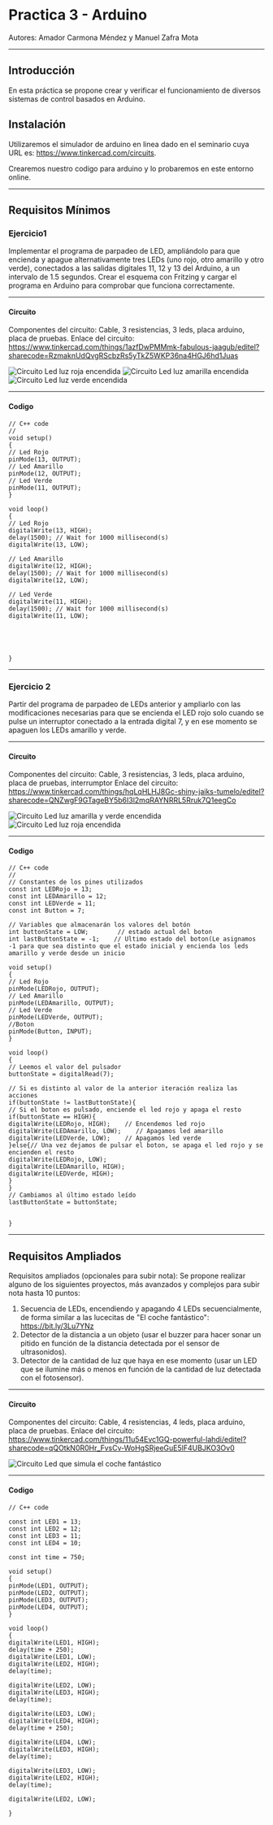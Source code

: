 # Practica 3 - Arduino # 

Autores: Amador Carmona Méndez y Manuel Zafra Mota

---
## Introducción ##
En esta práctica se propone crear y verificar el funcionamiento de diversos sistemas de control basados en Arduino.  

## Instalación ##
Utilizaremos el simulador de arduino en linea dado en el seminario cuya URL es: https://www.tinkercad.com/circuits.

Crearemos nuestro codigo para arduino y lo probaremos en este entorno online.

---

## Requisitos Mínimos ##

### Ejercicio1 ###
Implementar el programa de parpadeo de LED, ampliándolo para que encienda y apague alternativamente tres LEDs (uno rojo, otro amarillo y otro verde), conectados a las salidas digitales 11, 12 y 13 del Arduino, a un intervalo de 1.5 segundos. Crear el esquema con Fritzing y cargar el programa en Arduino para comprobar que funciona correctamente.

---
#### Circuito ####
Componentes del circuito: Cable, 3 resistencias, 3 leds, placa arduino, placa de pruebas.
Enlace del circuito: https://www.tinkercad.com/things/1azfDwPMMmk-fabulous-jaagub/editel?sharecode=RzmaknUdQvgRScbzRs5yTkZ5WKP36na4HGJ6hd1Juas

![Circuito Led luz roja encendida](media/CircuitoLed1.1.png)
![Circuito Led  luz amarilla encendida](media/CircuitoLed1.2.png)
![Circuito Led  luz verde encendida](media/CircuitoLed1.3.png)

---
#### Codigo ####
~~~
// C++ code
//
void setup()
{
// Led Rojo
pinMode(13, OUTPUT);
// Led Amarillo
pinMode(12, OUTPUT);
// Led Verde
pinMode(11, OUTPUT);
}

void loop()
{
// Led Rojo
digitalWrite(13, HIGH);
delay(1500); // Wait for 1000 millisecond(s)
digitalWrite(13, LOW);

// Led Amarillo
digitalWrite(12, HIGH);
delay(1500); // Wait for 1000 millisecond(s)
digitalWrite(12, LOW);

// Led Verde
digitalWrite(11, HIGH);
delay(1500); // Wait for 1000 millisecond(s)
digitalWrite(11, LOW);





}

~~~
---
### Ejercicio 2 ###
Partir del programa de parpadeo de LEDs anterior y ampliarlo con las modificaciones necesarias para que se encienda el LED rojo solo cuando se pulse un interruptor conectado a la entrada digital 7, y en ese momento se apaguen los LEDs amarillo y verde.

---
#### Circuito ####
Componentes del circuito: Cable, 3 resistencias, 3 leds, placa arduino, placa de pruebas, interrumptor
Enlace del circuito: https://www.tinkercad.com/things/hqLqHLHJ8Gc-shiny-jaiks-tumelo/editel?sharecode=QNZwgF9GTageBY5b6I3l2mqRAYNRRL5Rruk7Q1eegCo

![Circuito Led luz amarilla y verde encendida ](media/CircuitoLed2.1.png)
![Circuito Led luz roja encendida](media/CircuitoLed2.2.png)

---
#### Codigo ####
~~~
// C++ code
//
// Constantes de los pines utilizados
const int LEDRojo = 13;
const int LEDAmarillo = 12;
const int LEDVerde = 11;
const int Button = 7;

// Variables que almacenarán los valores del botón
int buttonState = LOW;        // estado actual del boton
int lastButtonState = -1;    // Ultimo estado del boton(Le asignamos -1 para que sea distinto que el estado inicial y encienda los leds amarillo y verde desde un inicio

void setup()
{
// Led Rojo
pinMode(LEDRojo, OUTPUT);
// Led Amarillo
pinMode(LEDAmarillo, OUTPUT);
// Led Verde
pinMode(LEDVerde, OUTPUT);
//Boton
pinMode(Button, INPUT);  
}

void loop()
{
// Leemos el valor del pulsador
buttonState = digitalRead(7);

// Si es distinto al valor de la anterior iteración realiza las acciones
if(buttonState != lastButtonState){
// Si el boton es pulsado, enciende el led rojo y apaga el resto
if(buttonState == HIGH){
digitalWrite(LEDRojo, HIGH);    // Encendemos led rojo
digitalWrite(LEDAmarillo, LOW);    // Apagamos led amarillo
digitalWrite(LEDVerde, LOW);    // Apagamos led verde
}else{// Una vez dejamos de pulsar el boton, se apaga el led rojo y se encienden el resto
digitalWrite(LEDRojo, LOW);
digitalWrite(LEDAmarillo, HIGH);
digitalWrite(LEDVerde, HIGH);
}
}
// Cambiamos al último estado leído
lastButtonState = buttonState;


}

~~~
---
## Requisitos Ampliados ## 
Requisitos ampliados (opcionales para subir nota): Se propone realizar alguno de los siguientes proyectos, más avanzados y complejos para subir nota hasta 10 puntos:
1. Secuencia de LEDs, encendiendo y apagando 4 LEDs secuencialmente, de forma similar a las lucecitas de "El coche fantástico": https://bit.ly/3Lu7YNz
2. Detector de la distancia a un objeto (usar el buzzer para hacer sonar un pitido en función de la distancia detectada por el sensor de ultrasonidos).
3. Detector de la cantidad de luz que haya en ese momento (usar un LED que se ilumine más o menos en función de la cantidad de luz detectada con el fotosensor).

---
#### Circuito ####
Componentes del circuito: Cable, 4 resistencias, 4 leds, placa arduino, placa de pruebas.
Enlace del circuito: https://www.tinkercad.com/things/11u54Evc1GQ-powerful-lahdi/editel?sharecode=qQOtkN0R0Hr_FvsCv-WoHgSRjeeGuE5lF4UBJKO3Ov0

![Circuito Led que simula el coche fantástico ](media/CircuitoCocheF.png)

---
#### Codigo ####


~~~
// C++ code

const int LED1 = 13;
const int LED2 = 12;
const int LED3 = 11;
const int LED4 = 10;

const int time = 750;

void setup()
{
pinMode(LED1, OUTPUT);
pinMode(LED2, OUTPUT);
pinMode(LED3, OUTPUT);
pinMode(LED4, OUTPUT);
}

void loop()
{
digitalWrite(LED1, HIGH);
delay(time + 250);
digitalWrite(LED1, LOW);
digitalWrite(LED2, HIGH);
delay(time);

digitalWrite(LED2, LOW);
digitalWrite(LED3, HIGH);
delay(time);

digitalWrite(LED3, LOW);
digitalWrite(LED4, HIGH);
delay(time + 250);

digitalWrite(LED4, LOW);
digitalWrite(LED3, HIGH);
delay(time);

digitalWrite(LED3, LOW);
digitalWrite(LED2, HIGH);
delay(time);

digitalWrite(LED2, LOW);  

}

~~~
